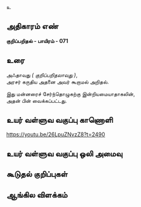 உ


## அதிகாரம் எண்

**குறிப்பறிதல் - பாயிரம் - 071** 	

## உரை

அஃதாவது _( குறிப்பறிதலாவது )_,  
அரசர் கருதிய அதனை அவர் கூறாமல் அறிதல். 

இது மன்னரைச் சேர்ந்தொழுகற்கு இன்றியமையாதாகலின்,  
அதன் பின் வைக்கப்பட்டது.

## உயர் வள்ளுவ வகுப்பு காணொளி

https://youtu.be/26LpuZNvzZ8?t=2490 

## உயர் வள்ளுவ வகுப்பு ஒலி அமைவு 


## கூடுதல் குறிப்புகள்


## ஆங்கில விளக்கம்


